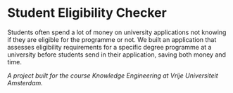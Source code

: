# Student Eligibility Checker

Students often spend a lot of money on university applications not knowing if they are eligible for the programme or not. We built an application that assesses eligibility requirements for a specific degree programme at a university before students send in their application, saving both money and time.


_A project built for the course Knowledge Engineering at Vrije Universiteit Amsterdam._

